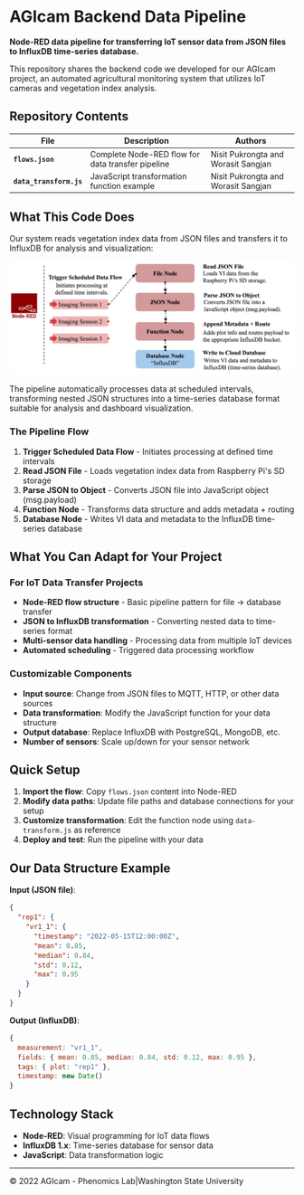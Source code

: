 # AGIcam Backend Data Pipeline

**Node-RED data pipeline for transferring IoT sensor data from JSON files to InfluxDB time-series database.**

This repository shares the backend code we developed for our AGIcam project, an automated agricultural monitoring system that utilizes IoT cameras and vegetation index analysis.

## Repository Contents

| File | Description | Authors |
|------|-------------|---------|
| **`flows.json`** | Complete Node-RED flow for data transfer pipeline | Nisit Pukrongta and Worasit Sangjan |
| **`data_transform.js`** | JavaScript transformation function example | Nisit Pukrongta and Worasit Sangjan |

## What This Code Does

Our system reads vegetation index data from JSON files and transfers it to InfluxDB for analysis and visualization:

![AGIcam Data Pipeline](https://github.com/WorasitSangjan/IoT-based-Camera-Development/blob/main/2_Backend_System/image/flow.png)

The pipeline automatically processes data at scheduled intervals, transforming nested JSON structures into a time-series database format suitable for analysis and dashboard visualization.

### The Pipeline Flow
1. **Trigger Scheduled Data Flow** - Initiates processing at defined time intervals
2. **Read JSON File** - Loads vegetation index data from Raspberry Pi's SD storage
3. **Parse JSON to Object** - Converts JSON file into JavaScript object (msg.payload)
4. **Function Node** - Transforms data structure and adds metadata + routing
5. **Database Node** - Writes VI data and metadata to the InfluxDB time-series database

## What You Can Adapt for Your Project

### For IoT Data Transfer Projects
- **Node-RED flow structure** - Basic pipeline pattern for file → database transfer
- **JSON to InfluxDB transformation** - Converting nested data to time-series format
- **Multi-sensor data handling** - Processing data from multiple IoT devices
- **Automated scheduling** - Triggered data processing workflow

### Customizable Components
- **Input source**: Change from JSON files to MQTT, HTTP, or other data sources
- **Data transformation**: Modify the JavaScript function for your data structure
- **Output database**: Replace InfluxDB with PostgreSQL, MongoDB, etc.
- **Number of sensors**: Scale up/down for your sensor network

## Quick Setup

1. **Import the flow**: Copy `flows.json` content into Node-RED
2. **Modify data paths**: Update file paths and database connections for your setup
3. **Customize transformation**: Edit the function node using `data-transform.js` as reference
4. **Deploy and test**: Run the pipeline with your data

## Our Data Structure Example

**Input (JSON file)**:
```json
{
  "rep1": {
    "vr1_1": {
      "timestamp": "2022-05-15T12:00:00Z",
      "mean": 0.85,
      "median": 0.84,
      "std": 0.12,
      "max": 0.95
    }
  }
}
```

**Output (InfluxDB)**:
```javascript
{
  measurement: "vr1_1",
  fields: { mean: 0.85, median: 0.84, std: 0.12, max: 0.95 },
  tags: { plot: "rep1" },
  timestamp: new Date()
}
```

## Technology Stack

- **Node-RED**: Visual programming for IoT data flows
- **InfluxDB 1.x**: Time-series database for sensor data
- **JavaScript**: Data transformation logic

---
© 2022 AGIcam - Phenomics Lab|Washington State University
